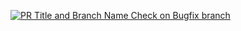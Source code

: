 [![PR Title and Branch Name Check on Bugfix branch](https://github.com/maqboolahmadzia/gitHubActionsForTesting/actions/workflows/prbr-test.yml/badge.svg)](https://github.com/maqboolahmadzia/gitHubActionsForTesting/actions/workflows/prbr-test.yml)

